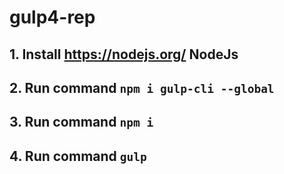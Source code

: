 # gulp4-rep
## 1. Install https://nodejs.org/ NodeJs
## 2. Run command `npm i gulp-cli --global`
## 3. Run command `npm i`
## 4. Run command `gulp`
